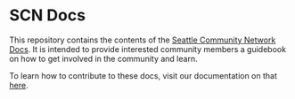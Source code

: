 # SCN Docs
This repository contains the contents of the [Seattle Community Network Docs](https://docs.seattlecommunitynetwork.org/). It is intended to provide interested community members a guidebook on how to get involved in the community and learn.

To learn how to contribute to these docs, visit our documentation on that [here](https://docs.seattlecommunitynetwork.org/contribute.html).
